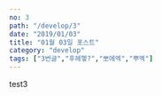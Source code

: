 ```yaml
---
no: 3
path: "/develop/3"
date: "2019/01/03"
title: "01월 03일 포스트"
category: "develop"
tags: ["3번글","후헤헿?","뽀에엑","뿌엑"]
---
```

test3